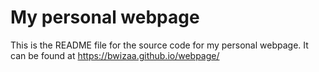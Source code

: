 # My personal webpage

This is the README file for the source code for my personal webpage. It can be found at <https://bwizaa.github.io/webpage/> 

